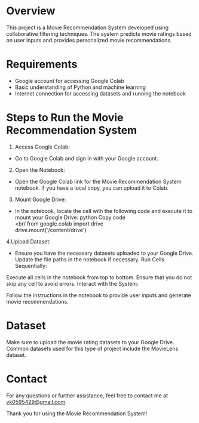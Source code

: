 # Overview
This project is a Movie Recommendation System developed using collaborative filtering techniques. The system predicts movie ratings based on user inputs and provides personalized movie recommendations.

# Requirements
* Google account for accessing Google Colab
* Basic understanding of Python and machine learning
* Internet connection for accessing datasets and running the notebook
# Steps to Run the Movie Recommendation System
1. Access Google Colab:
* Go to Google Colab and sign in with your Google account.
  <br/>
2. Open the Notebook:
* Open the Google Colab link for the Movie Recommendation System notebook. If you have a local copy, you can upload it to Colab.
  
3. Mount Google Drive:
* In the notebook, locate the cell with the following code and execute it to mount your Google Drive:
python
Copy code <br/><br/
from google.colab import drive <br/>
drive.mount('/content/drive')

4.Upload Dataset:
* Ensure you have the necessary datasets uploaded to your Google Drive. Update the file paths in the notebook if necessary.
Run Cells Sequentially:

Execute all cells in the notebook from top to bottom. Ensure that you do not skip any cell to avoid errors.
Interact with the System:

Follow the instructions in the notebook to provide user inputs and generate movie recommendations.
# Dataset
Make sure to upload the movie rating datasets to your Google Drive. Common datasets used for this type of project include the MovieLens dataset.

# Contact
For any questions or further assistance, feel free to contact me at vk0595429@gmail.com.

Thank you for using the Movie Recommendation System!
